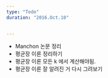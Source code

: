 ```yaml
---
type: "Todo"
duration: "2016.Oct.10"


---
```



* Manchon 논문 정리
* 평균장 이론 정리하기
* 평균장 이론 모든 k 에서 계산해야됨.
* 평균장 이론 잘 알려진 거 다시 그려보기